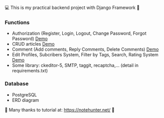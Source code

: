 💻 This is my practical backend project with Django Framework 💪
### Functions 
- Authorization (Register, Login, Logout, Change Password, Forgot Password) [Demo](https://youtu.be/GOuRXYSybio)
- CRUD articles [Demo](https://youtu.be/JfowhOc6cIQ)
- Comment (Add comments, Reply Comments, Delete Comments) [Demo](https://youtu.be/Q-AOlYUEWsI)
- Edit Profiles, Subcribers System, Filter by Tags, Search, Rating System [Demo](https://youtu.be/dofnJl86r2M)
- Some library: ckeditor-5, SMTP, taggit, recaptcha,... (detail in requirements.txt)

### Database
- PostgreSQL
- ERD diagram

💖 Many thanks to tutorial at: https://notehunter.net/ 💖
